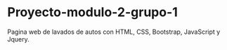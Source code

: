 # Proyecto-modulo-2-grupo-1
Pagina web de lavados de autos con HTML, CSS, Bootstrap, JavaScript y Jquery.
